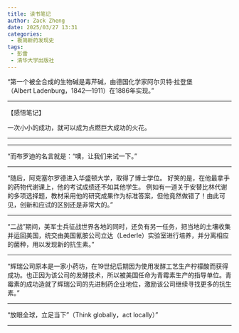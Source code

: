 ```yaml
---
title: 读书笔记
author: Zack Zheng
date: 2025/03/27 13:31
categories:
 - 极简新药发现史
tags:
 - 彭雷
 - 清华大学出版社
---
```



“第一个被全合成的生物碱是毒芹碱，由德国化学家阿尔贝特·拉登堡（Albert Ladenburg，1842—1911）在1886年实现。”

-------------------------

【感悟笔记】

一次小小的成功，就可以成为点燃巨大成功的火花。


-------------------------


<simple-img src="https://gitee.com/zackzhengxy/picGallery/raw/main/imgs/极简新药发现史.png" /> 

-------------------------

“而布罗迪的名言就是：“噢，让我们来试一下。”

-------------------------

“随后，阿克塞尔罗德进入华盛顿大学，取得了博士学位。
好笑的是，在他最拿手的药物代谢课上，他的考试成绩还不如其他学生。
例如有一道关于安替比林代谢的多项选择题，教材采用他的研究成果作为标准答案，但他竟然做错了！由此可见，创新和应试的区别还是非常大的。”

-------------------------

“二战”期间，美军士兵征战世界各地的同时，还负有另一任务，把当地的土壤收集并运回美国，统交由美国氰胺公司立达（Lederle）实验室进行培养，并分离相应的菌种，用以发现新的抗生素。”

-------------------------

“辉瑞公司原本是一家小药坊，在19世纪后期因为使用发酵工艺生产柠檬酸而获得成功。也正因为该公司的发酵技术，所以被美国任命为青霉素生产的指导单位。青霉素的成功造就了辉瑞公司的先进制药企业地位，激励该公司继续寻找更多的抗生素。”

-------------------------

“放眼全球，立足当下”（Think globally，act locally）”

-------------------------

